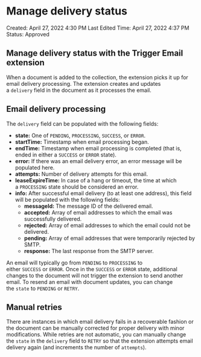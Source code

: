 # Manage delivery status

Created: April 27, 2022 4:30 PM
Last Edited Time: April 27, 2022 4:37 PM
Status: Approved

## Manage delivery status with the Trigger Email extension

When a document is added to the collection, the extension picks it up for email delivery processing. The extension creates and updates a `delivery` field in the document as it processes the email.

## Email delivery processing

The `delivery` field can be populated with the following fields:

- **state:** One of `PENDING`, `PROCESSING`, `SUCCESS`, or `ERROR`.
- **startTime:** Timestamp when email processing began.
- **endTime:** Timestamp when email processing is completed (that is, ended in either a `SUCCESS` or `ERROR` state).
- **error:** If there was an email delivery error, an error message will be populated here.
- **attempts:** Number of delivery attempts for this email.
- **leaseExpireTime:** In case of a hang or timeout, the time at which a `PROCESSING` state should be considered an error.
- **info:** After successful email delivery (to at least one address), this field will be populated with the following fields:
  - **messageId:** The message ID of the delivered email.
  - **accepted:** Array of email addresses to which the email was successfully delivered.
  - **rejected:** Array of email addresses to which the email could not be delivered.
  - **pending:** Array of email addresses that were temporarily rejected by SMTP.
  - **response:** The last response from the SMTP server.

An email will typically go from `PENDING` to `PROCESSING` to either `SUCCESS` or `ERROR`. Once in the `SUCCESS` or `ERROR` state, additional changes to the document will not trigger the extension to send another email. To resend an email with document updates, you can change the `state` to `PENDING` or `RETRY`.

## Manual retries

There are instances in which email delivery fails in a recoverable fashion or the document can be manually corrected for proper delivery with minor modifications. While retries are not automatic, you can manually change the `state` in the `delivery` field to `RETRY` so that the extension attempts email delivery again (and increments the number of `attempts`).
